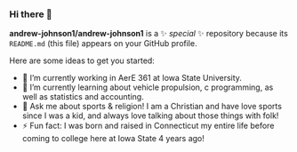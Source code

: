### Hi there 👋


**andrew-johnson1/andrew-johnson1** is a ✨ _special_ ✨ repository because its `README.md` (this file) appears on your GitHub profile.

Here are some ideas to get you started:

- 🔭 I’m currently working in AerE 361 at Iowa State University.
- 🌱 I’m currently learning about vehicle propulsion, c programming, as well as statistics and accounting.
- 💬 Ask me about sports & religion! I am a Christian and have love sports since I was a kid, and always love talking about those things with folk!
- ⚡ Fun fact: I was born and raised in Connecticut my entire life before coming to college here at Iowa State 4 years ago!

